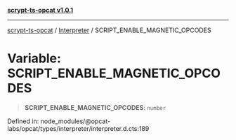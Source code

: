 [**scrypt-ts-opcat v1.0.1**](../../../README.md)

***

[scrypt-ts-opcat](../../../README.md) / [Interpreter](../README.md) / SCRIPT\_ENABLE\_MAGNETIC\_OPCODES

# Variable: SCRIPT\_ENABLE\_MAGNETIC\_OPCODES

> **SCRIPT\_ENABLE\_MAGNETIC\_OPCODES**: `number`

Defined in: node\_modules/@opcat-labs/opcat/types/interpreter/interpreter.d.cts:189

